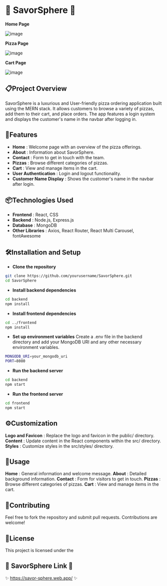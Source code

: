 # 🍕 SavorSphere 🍕

**Home Page**

![image](https://github.com/user-attachments/assets/6f68f8bf-1755-4f6f-ba20-69526b98fbf5)

**Pizza Page**

![image](https://github.com/user-attachments/assets/5e2849f4-a308-4db3-8d09-3ef7e0ecfbd2)

**Cart Page**

![image](https://github.com/user-attachments/assets/17a6389c-ecec-46ae-aa58-e89ead104d07)

## 📋Project Overview
SavorSphere is a luxurious and User-friendly pizza ordering application built using the MERN stack. It allows customers to browse a variety of pizzas, add them to their cart, and place orders. The app features a login system and displays the customer's name in the navbar after logging in.

## 🌟Features
- **Home** : Welcome page with an overview of the pizza offerings.
- **About** : Information about SavorSphere.
- **Contact** : Form to get in touch with the team.
- **Pizzas** : Browse different categories of pizzas.
- **Cart** : View and manage items in the cart.
- **User Authentication** : Login and logout functionality.
- **Customer Name Display** : Shows the customer's name in the navbar after login.

## 📦Technologies Used
- **Frontend** : React, CSS
- **Backend** : Node.js, Express.js
- **Database** : MongoDB
- **Other Libraries** : Axios, React Router, React Multi Carousel, fontAwesome

## 🛠Installation and Setup
- **Clone the repository** 
        
```bash
git clone https://github.com/yourusername/SavorSphere.git
cd SavorSphere
```

- **Install backend dependencies**

```bash
cd backend
npm install
```

- **Install frontend dependencies**

```bash
cd ../frontend
npm install
```

- **Set up environment variables**
Create a .env file in the backend directory and add your MongoDB URI and any other necessary environment variables.

```bash
MONGODB_URI=your_mongodb_uri
PORT=8080
```

- **Run the backend server**

```bash
cd backend
npm start
```

- **Run the frontend server**

```bash
cd frontend
npm start
```

## ⚙️Customization
**Logo and Favicon** : Replace the logo and favicon in the public/ directory.
**Content** : Update content in the React components within the src/ directory.
**Styles** : Customize styles in the src/styles/ directory.

## 📂Usage
**Home** : General information and welcome message.
**About** : Detailed background information.
**Contact** : Form for visitors to get in touch.
**Pizzas** : Browse different categories of pizzas.
**Cart** : View and manage items in the cart.

## 🤝Contributing
Feel free to fork the repository and submit pull requests. Contributions are welcome!

## 📜License
This project is licensed under the 

## 🔗 SavorSphere Link 🔗 
✨ https://savor-sphere.web.app/ ✨


